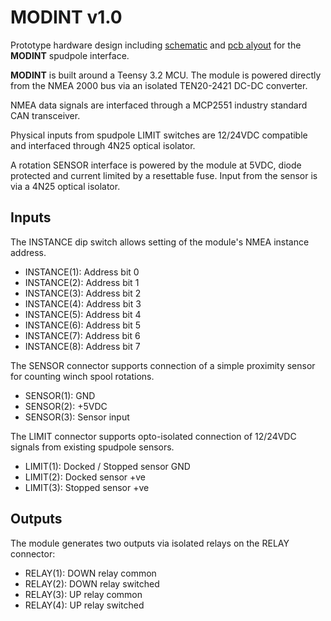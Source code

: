 # MODINT v1.0

Prototype hardware design including 
[schematic](schematic.pdf)
and
[pcb alyout](pcb.pdf)
for the __MODINT__ spudpole interface.

__MODINT__ is built around a Teensy 3.2 MCU. The module is powered directly
from the NMEA 2000 bus via an isolated TEN20-2421 DC-DC converter.

NMEA data signals are interfaced through a MCP2551 industry standard CAN
transceiver.

Physical inputs from spudpole LIMIT switches are 12/24VDC compatible and
interfaced through 4N25 optical isolator.

A rotation SENSOR interface is powered by the module at 5VDC, diode protected
and current limited by a resettable fuse.  Input from the sensor is via a
4N25 optical isolator.

## Inputs

The INSTANCE dip switch allows setting of the module's NMEA instance address.

* INSTANCE(1): Address bit 0
* INSTANCE(2): Address bit 1
* INSTANCE(3): Address bit 2
* INSTANCE(4): Address bit 3
* INSTANCE(5): Address bit 4
* INSTANCE(6): Address bit 5
* INSTANCE(7): Address bit 6
* INSTANCE(8): Address bit 7

The SENSOR connector supports connection of a simple proximity sensor for
counting winch spool rotations.

* SENSOR(1): GND
* SENSOR(2): +5VDC
* SENSOR(3): Sensor input

The LIMIT connector supports opto-isolated connection of 12/24VDC signals from
existing spudpole sensors.

* LIMIT(1): Docked / Stopped sensor GND
* LIMIT(2): Docked sensor +ve
* LIMIT(3): Stopped sensor +ve

## Outputs

The module generates two outputs via isolated relays on the RELAY connector:

* RELAY(1): DOWN relay common
* RELAY(2): DOWN relay switched
* RELAY(3): UP relay common
* RELAY(4): UP relay switched



